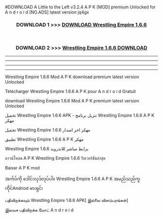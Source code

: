 #DOWNLOAD A Little to the Left v3.2.4 A P K [MOD] premium Unlocked for A n d r o i d [NO.ADS] latest version jq4gx 



<div align="center">

<h3>DOWNLOAD 1 >>> <a href="https://getmod1.web.app/?judule=Btd Battles">DOWNLOAD Wrestling Empire 1.6.6 </a></h3><br>

<h3>DOWNLOAD 2 >>> <a href="https://getmod1.web.app/?judule=Btd Battles">Wrestling Empire 1.6.6  DOWNLOAD </a></h3>

</div>


----------------------------------------------------------

----------------------------------------------------------

----------------------------------------------------------

----------------------------------------------------------


Wrestling Empire 1.6.6  Mod A P K download premium latest version Unlocked

Télécharger Wrestling Empire 1.6.6  A P K pour A n d r o i d Gratuit

download Wrestling Empire 1.6.6  Mod A P K premium latest version Unlocked

تحميل Wrestling Empire 1.6.6  APK - تنزيل برنامج Wrestling Empire 1.6.6  A P K مهكر

تحميل Wrestling Empire 1.6.6  مهكر اخر اصدار

تطبيق Wrestling Empire 1.6.6  A P K مهكر

Wrestling Empire 1.6.6  برابط مباشر للاندرويد

ดาวน์โหลด A P K Wrestling Empire 1.6.6  รับเวอร์ชันล่าสุด

Baixar A P K mod

အက်ပ်ကို ဒေါင်းလုဒ်လုပ်ပါ။ Wrestling Empire 1.6.6  A P K အမည်သည်ကူကိုင်Andriod ဗားရှင်း

பதிவிறக்கவும் Wrestling Empire 1.6.6  APK[ இல்லை விளம்பரங்கள்] 
 
இலவச பதிவிறக்க மோட் A n d r o i d



